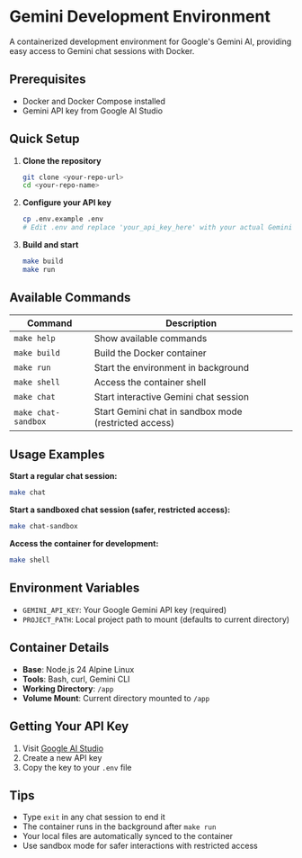# Gemini Development Environment

A containerized development environment for Google's Gemini AI, providing easy access to Gemini chat sessions with Docker.

## Prerequisites

- Docker and Docker Compose installed
- Gemini API key from Google AI Studio

## Quick Setup

1. **Clone the repository**
   ```bash
   git clone <your-repo-url>
   cd <your-repo-name>
   ```

2. **Configure your API key**
   ```bash
   cp .env.example .env
   # Edit .env and replace 'your_api_key_here' with your actual Gemini API key
   ```

3. **Build and start**
   ```bash
   make build
   make run
   ```

## Available Commands

| Command | Description |
|---------|-------------|
| `make help` | Show available commands |
| `make build` | Build the Docker container |
| `make run` | Start the environment in background |
| `make shell` | Access the container shell |
| `make chat` | Start interactive Gemini chat session |
| `make chat-sandbox` | Start Gemini chat in sandbox mode (restricted access) |

## Usage Examples

**Start a regular chat session:**
```bash
make chat
```

**Start a sandboxed chat session (safer, restricted access):**
```bash
make chat-sandbox
```

**Access the container for development:**
```bash
make shell
```

## Environment Variables

- `GEMINI_API_KEY`: Your Google Gemini API key (required)
- `PROJECT_PATH`: Local project path to mount (defaults to current directory)

## Container Details

- **Base**: Node.js 24 Alpine Linux
- **Tools**: Bash, curl, Gemini CLI
- **Working Directory**: `/app`
- **Volume Mount**: Current directory mounted to `/app`

## Getting Your API Key

1. Visit [Google AI Studio](https://makersuite.google.com/app/apikey)
2. Create a new API key
3. Copy the key to your `.env` file

## Tips

- Type `exit` in any chat session to end it
- The container runs in the background after `make run`
- Your local files are automatically synced to the container
- Use sandbox mode for safer interactions with restricted access